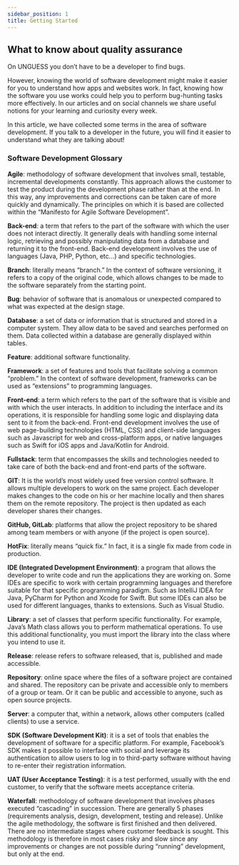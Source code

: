```yaml
---
sidebar_position: 1
title: Getting Started
---
```



## What to know about quality assurance

On UNGUESS you don’t have to be a developer to find bugs.


However, knowing the world of software development might make it easier for you to understand how apps and websites work. In fact, knowing how the software you use works could help you to perform bug-hunting tasks more effectively. In our articles and on social channels we share useful notions for your learning and curiosity every week.

 

In this article, we have collected some terms in the area of software development. If you talk to a developer in the future, you will find it easier to understand what they are talking about!

 

### Software Development Glossary
 

**Agile**: methodology of software development that involves small, testable, incremental developments constantly. This approach allows the customer to test the product during the development phase rather than at the end. In this way, any improvements and corrections can be taken care of more quickly and dynamically. The principles on which it is based are collected within the “Manifesto for Agile Software Development”.

 

**Back-end**: a term that refers to the part of the software with which the user does not interact directly. It generally deals with handling some internal logic, retrieving and possibly manipulating data from a database and returning it to the front-end. Back-end development involves the use of languages (Java, PHP, Python, etc…) and specific technologies.

 

**Branch**: literally means “branch.” In the context of software versioning, it refers to a copy of the original code, which allows changes to be made to the software separately from the starting point.

 

**Bug**: behavior of software that is anomalous or unexpected compared to what was expected at the design stage.

 

**Database**: a set of data or information that is structured and stored in a computer system. They allow data to be saved and searches performed on them. Data collected within a database are generally displayed within tables.

 

**Feature**: additional software functionality.

 

**Framework**: a set of features and tools that facilitate solving a common “problem.” In the context of software development, frameworks can be used as “extensions” to programming languages.

 

**Front-end**: a term which refers to the part of the software that is visible and with which the user interacts. In addition to including the interface and its operations, it is responsible for handling some logic and displaying data sent to it from the back-end. Front-end development involves the use of web page-building technologies (HTML, CSS) and client-side languages such as Javascript for web and cross-platform apps, or native languages such as Swift for iOS apps and Java/Kotlin for Android.

 

**Fullstack**: term that encompasses the skills and technologies needed to take care of both the back-end and front-end parts of the software.

 

**GIT**: It is the world’s most widely used free version control software. It allows multiple developers to work on the same project. Each developer makes changes to the code on his or her machine locally and then shares them on the remote repository. The project is then updated as each developer shares their changes.

 

**GitHub, GitLab**: platforms that allow the project repository to be shared among team members or with anyone (if the project is open source).

 

**HotFix**: literally means “quick fix.” In fact, it is a single fix made from code in production. 

 

**IDE (Integrated Development Environment)**: a program that allows the developer to write code and run the applications they are working on. Some IDEs are specific to work with certain programming languages and therefore suitable for that specific programming paradigm. Such as IntelliJ IDEA for Java, PyCharm for Python and Xcode for Swift. But some IDEs can also be used for different languages, thanks to extensions. Such as Visual Studio.

 

**Library**: a set of classes that perform specific functionality. For example, Java’s Math class allows you to perform mathematical operations. To use this additional functionality, you must import the library into the class where you intend to use it.

 

**Release**: release refers to software released, that is, published and made accessible.

 

**Repository**: online space where the files of a software project are contained and shared. The repository can be private and accessible only to members of a group or team. Or it can be public and accessible to anyone, such as open source projects.

 

**Server**: a computer that, within a network, allows other computers (called clients) to use a service.

 

**SDK (Software Development Kit)**: it is a set of tools that enables the development of software for a specific platform. For example, Facebook’s SDK makes it possible to interface with social and leverage its authentication to allow users to log in to third-party software without having to re-enter their registration information.

 

**UAT (User Acceptance Testing)**: it is a test performed, usually with the end customer, to verify that the software meets acceptance criteria.

 

**Waterfall**: methodology of software development that involves phases executed “cascading” in succession. There are generally 5 phases (requirements analysis, design, development, testing and release). Unlike the agile methodology, the software is first finished and then delivered. There are no intermediate stages where customer feedback is sought. This methodology is therefore in most cases risky and slow since any improvements or changes are not possible during “running” development, but only at the end.